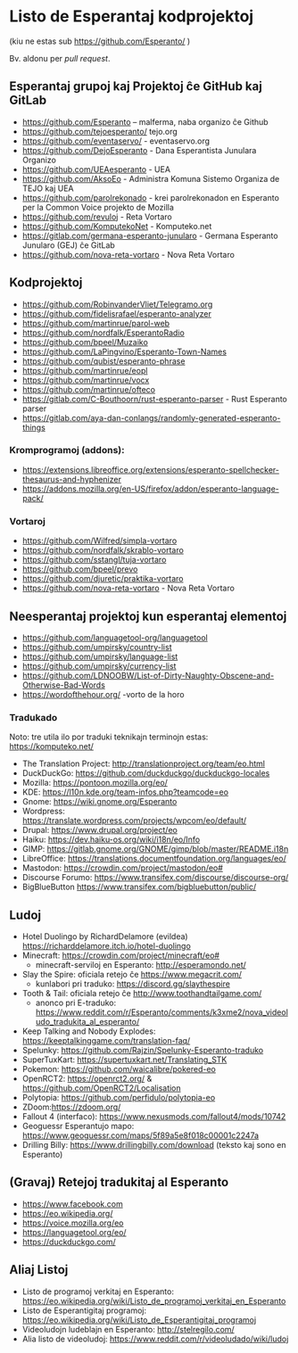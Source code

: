 # Listo de Esperantaj kodprojektoj

(kiu ne estas sub https://github.com/Esperanto/ )

Bv. aldonu per *pull request*.

## Esperantaj grupoj kaj Projektoj ĉe GitHub kaj GitLab

- https://github.com/Esperanto – malferma, naba organizo ĉe Github
- https://github.com/tejoesperanto/ tejo.org
- https://github.com/eventaservo/ - eventaservo.org
- https://github.com/DejoEsperanto - Dana Esperantista Junulara Organizo
- https://github.com/UEAesperanto - UEA
- https://github.com/AksoEo - Administra Komuna Sistemo Organiza de TEJO kaj UEA
- https://github.com/parolrekonado - krei parolrekonadon en Esperanto per la Common Voice projekto de Mozilla
- https://github.com/revuloj - Reta Vortaro
- https://github.com/KomputekoNet - Komputeko.net
- https://gitlab.com/germana-esperanto-junularo - Germana Esperanto Junularo (GEJ) ĉe GitLab
- https://github.com/nova-reta-vortaro - Nova Reta Vortaro 

## Kodprojektoj

- https://github.com/RobinvanderVliet/Telegramo.org
- https://github.com/fidelisrafael/esperanto-analyzer
- https://github.com/martinrue/parol-web
- https://github.com/nordfalk/EsperantoRadio
- https://github.com/bpeel/Muzaiko
- https://github.com/LaPingvino/Esperanto-Town-Names
- https://github.com/qubist/esperanto-phrase
- https://github.com/martinrue/eopl
- https://github.com/martinrue/vocx
- https://github.com/martinrue/ofteco
- https://gitlab.com/C-Bouthoorn/rust-esperanto-parser - Rust Esperanto parser
- https://gitlab.com/aya-dan-conlangs/randomly-generated-esperanto-things 

### Kromprogramoj (addons):

- https://extensions.libreoffice.org/extensions/esperanto-spellchecker-thesaurus-and-hyphenizer
- https://addons.mozilla.org/en-US/firefox/addon/esperanto-language-pack/

### Vortaroj

- https://github.com/Wilfred/simpla-vortaro
- https://github.com/nordfalk/skrablo-vortaro
- https://github.com/sstangl/tuja-vortaro
- https://github.com/bpeel/prevo
- https://github.com/djuretic/praktika-vortaro
- https://github.com/nova-reta-vortaro - Nova Reta Vortaro 


## Neesperantaj projektoj kun esperantaj elementoj

- https://github.com/languagetool-org/languagetool
- https://github.com/umpirsky/country-list
- https://github.com/umpirsky/language-list
- https://github.com/umpirsky/currency-list
- https://github.com/LDNOOBW/List-of-Dirty-Naughty-Obscene-and-Otherwise-Bad-Words
- https://wordofthehour.org/ -vorto de la horo 

### Tradukado

Noto: tre utila ilo por traduki teknikajn terminojn estas: https://komputeko.net/

- The Translation Project: http://translationproject.org/team/eo.html
- DuckDuckGo: https://github.com/duckduckgo/duckduckgo-locales
- Mozilla: https://pontoon.mozilla.org/eo/
- KDE: https://l10n.kde.org/team-infos.php?teamcode=eo
- Gnome: https://wiki.gnome.org/Esperanto
- Wordpress: https://translate.wordpress.com/projects/wpcom/eo/default/
- Drupal: https://www.drupal.org/project/eo
- Haiku: https://dev.haiku-os.org/wiki/i18n/eo/Info
- GIMP: https://gitlab.gnome.org/GNOME/gimp/blob/master/README.i18n
- LibreOffice: https://translations.documentfoundation.org/languages/eo/
- Mastodon: https://crowdin.com/project/mastodon/eo#
- Discourse Forumo: https://www.transifex.com/discourse/discourse-org/
- BigBlueButton https://www.transifex.com/bigbluebutton/public/

## Ludoj
- Hotel Duolingo by RichardDelamore (evildea) https://richarddelamore.itch.io/hotel-duolingo
- Minecraft: https://crowdin.com/project/minecraft/eo# 
  - minecraft-serviloj en Esperanto: http://esperamondo.net/
- Slay the Spire: oficiala retejo ĉe https://www.megacrit.com/
  - kunlabori pri traduko: https://discord.gg/slaythespire
- Tooth & Tail: oficiala retejo ĉe http://www.toothandtailgame.com/
  - anonco pri E-traduko: https://www.reddit.com/r/Esperanto/comments/k3xme2/nova_videoludo_tradukita_al_esperanto/
- Keep Talking and Nobody Explodes: https://keeptalkinggame.com/translation-faq/
- Spelunky: https://github.com/Rajzin/Spelunky-Esperanto-traduko
- SuperTuxKart: https://supertuxkart.net/Translating_STK
- Pokemon: https://github.com/waicalibre/pokered-eo
- OpenRCT2: https://openrct2.org/ & https://github.com/OpenRCT2/Localisation
- Polytopia: https://github.com/perfidulo/polytopia-eo
- ZDoom:https://zdoom.org/
- Fallout 4 (interfaco): https://www.nexusmods.com/fallout4/mods/10742
- Geoguessr Esperantujo mapo: https://www.geoguessr.com/maps/5f89a5e8f018c00001c2247a
- Drilling Billy: https://www.drillingbilly.com/download (teksto kaj sono en Esperanto)

## (Gravaj) Retejoj tradukitaj al Esperanto

- https://www.facebook.com
- https://eo.wikipedia.org/
- https://voice.mozilla.org/eo
- https://languagetool.org/eo/
- https://duckduckgo.com/

## Aliaj Listoj

- Listo de programoj verkitaj en Esperanto: https://eo.wikipedia.org/wiki/Listo_de_programoj_verkitaj_en_Esperanto
- Listo de Esperantigitaj programoj: https://eo.wikipedia.org/wiki/Listo_de_Esperantigitaj_programoj
- Videoludojn ludeblajn en Esperanto: http://stelregilo.com/
- Alia listo de videoludoj: https://www.reddit.com/r/videoludado/wiki/ludoj
